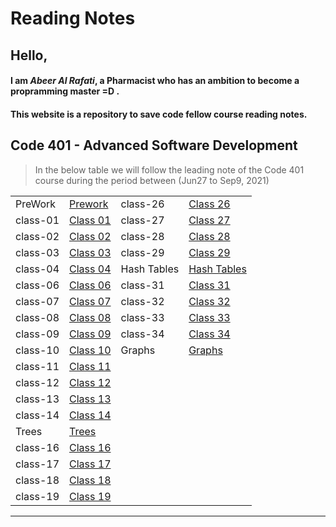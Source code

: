 # Reading Notes

## Hello,

#### I am _Abeer Al Rafati_, a Pharmacist who has an ambition to become a propramming master =D .

#### This website is a repository to save code fellow course reading notes.

## Code 401 - Advanced Software Development

> In the below table we will follow the leading note of the Code 401 course during the period between (Jun27 to Sep9, 2021)

|          |                                                                    |             |                                                                          |
| -------- | ------------------------------------------------------------------ | ----------- | ------------------------------------------------------------------------ |
| PreWork  | [Prework](https://abeeral-rafati.github.io/Read_Note/401/PreWork)  | class-26    | [Class 26](https://abeeral-rafati.github.io/Read_Note/401/Class26)       |
| class-01 | [Class 01](https://abeeral-rafati.github.io/Read_Note/401/Class01) | class-27    | [Class 27](https://abeeral-rafati.github.io/Read_Note/401/Class27)       |
| class-02 | [Class 02](https://abeeral-rafati.github.io/Read_Note/401/Class02) | class-28    | [Class 28](https://abeeral-rafati.github.io/Read_Note/401/Class28)       |
| class-03 | [Class 03](https://abeeral-rafati.github.io/Read_Note/401/Class03) | class-29    | [Class 29](https://abeeral-rafati.github.io/Read_Note/401/Class29)       |
| class-04 | [Class 04](https://abeeral-rafati.github.io/Read_Note/401/Class04) | Hash Tables | [Hash Tables](https://abeeral-rafati.github.io/Read_Note/401/HashTables) |
| class-06 | [Class 06](https://abeeral-rafati.github.io/Read_Note/401/Class06) | class-31    | [Class 31](https://abeeral-rafati.github.io/Read_Note/401/Class31)       |
| class-07 | [Class 07](https://abeeral-rafati.github.io/Read_Note/401/Class07) | class-32    | [Class 32](https://abeeral-rafati.github.io/Read_Note/401/Class32)       |
| class-08 | [Class 08](https://abeeral-rafati.github.io/Read_Note/401/Class08) | class-33    | [Class 33](https://abeeral-rafati.github.io/Read_Note/401/Class33)       |
| class-09 | [Class 09](https://abeeral-rafati.github.io/Read_Note/401/Class09) | class-34    | [Class 34](https://abeeral-rafati.github.io/Read_Note/401/34)            |
| class-10 | [Class 10](https://abeeral-rafati.github.io/Read_Note/401/Class10) | Graphs    | [Graphs](https://abeeral-rafati.github.io/Read_Note/401/Graphs)            |
| class-11 | [Class 11](https://abeeral-rafati.github.io/Read_Note/401/Class11) |
| class-12 | [Class 12](https://abeeral-rafati.github.io/Read_Note/401/Class12) |
| class-13 | [Class 13](https://abeeral-rafati.github.io/Read_Note/401/Class13) |
| class-14 | [Class 14](https://abeeral-rafati.github.io/Read_Note/401/Class14) |
| Trees    | [Trees](https://abeeral-rafati.github.io/Read_Note/401/Trees)      |
| class-16 | [Class 16](https://abeeral-rafati.github.io/Read_Note/401/Class16) |
| class-17 | [Class 17](https://abeeral-rafati.github.io/Read_Note/401/Class17) |
| class-18 | [Class 18](https://abeeral-rafati.github.io/Read_Note/401/Class18) |
| class-19 | [Class 19](https://abeeral-rafati.github.io/Read_Note/401/Class19) |

---
